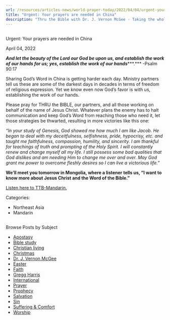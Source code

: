 ```yaml
---
url: /resources/articles-news/world-prayer-today/2022/04/04/urgent-your-prayers-are-needed-in-china
title: "Urgent: Your prayers are needed in China"
description: "Thru the Bible with Dr. J. Vernon McGee - Taking the whole Word to the whole world"
---
```







## 
 Urgent: Your prayers are needed in China


April 04, 2022
![]()




***And let the beauty of the Lord our God be upon us, and establish the work of our hands for us; yes, establish the work of our hands******.*** -Psalm 90:17

Sharing God’s Word in China is getting harder each day. Ministry partners tell us these are some of the darkest days in decades in terms of freedom of religious expression. Yet we know even now God’s favor is with us, establishing the work of our hands. 

Please pray for THRU the BIBLE, our partners, and all those working on behalf of the name of Jesus Christ. Whatever plans the enemy has to halt communication and keep God’s Word from reaching those who need it, let those strategies be thwarted, resulting in more victories like this one:

*“In your study of Genesis, God showed me how much I am like Jacob. He began to deal with my* *deceitfulness, selfishness, pride, hypocrisy, etc. and taught me faithfulness, compassion, humility, and sincerity. I am thankful for teachings of truth and prompting of the Holy Spirit. I will constantly renew and change myself all my life. I still possess some bad qualities that God dislikes and am needing Him to change me over and over. May God grant me power to overcome fleshly desires so I can live a victorious life.”*

**We’ll meet you tomorrow in Mongolia, where a listener tells us, “I want to know more about Jesus Christ and the Word of the Bible.”**

[Listen here to TTB-Mandarin.](https://ttb.twr.org/home/day,495/language,CMN)



Categories: 


* Northeast Asia
* Mandarin









## 
 Browse Posts by Subject


* [Apostasy](/resources/articles-news/-in-tags/tags/Apostasy)
* [Bible study](/resources/articles-news/-in-tags/tags/Bible-study)
* [Christian living](/resources/articles-news/-in-tags/tags/Christian-living)
* [Christmas](/resources/articles-news/-in-tags/tags/Christmas)
* [Dr. J. Vernon McGee](/resources/articles-news/-in-tags/tags/Dr-J-Vernon-McGee)
* [Easter](/resources/articles-news/-in-tags/tags/easter)
* [Faith](/resources/articles-news/-in-tags/tags/Faith)
* [Gregg Harris](/resources/articles-news/-in-tags/tags/Gregg-Harris)
* [International](/resources/articles-news/-in-tags/tags/International)
* [Prayer](/resources/articles-news/-in-tags/tags/prayer)
* [Prophecy](/resources/articles-news/-in-tags/tags/Prophecy)
* [Salvation](/resources/articles-news/-in-tags/tags/Salvation)
* [Sin](/resources/articles-news/-in-tags/tags/sin)
* [Suffering & Comfort](/resources/articles-news/-in-tags/tags/Suffering-Comfort)
* [Worship](/resources/articles-news/-in-tags/tags/worship)







